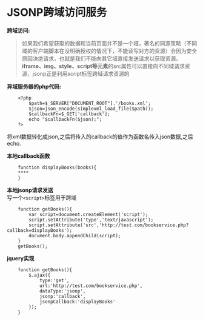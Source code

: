 JSONP跨域访问服务
===



**跨域访问:**  
>如果我们希望获取的数据和当前页面并不是一个域，著名的同源策略（不同域的客户端脚本在没明确授权的情况下，不能读写对方的资源）会因为安全原因决绝请求，也就是我们不能向其它域直接发送请求以获取资源。  
**iframe、img、style、script等元素**的src属性可以直接向不同域请求资源，jsonp正是利用script标签跨域请求资源的

**异域服务器的php代码:**

		<?php
    		$path=$_SERVER["DOCUMENT_ROOT"].'/books.xml';
    		$json=json_encode(simplexml_load_file($path));
    		$callbackFn=$_GET['callback'];
    		echo "$callbackFn($json);";
		?>	
将xml数据转化成json,之后将传入的callback的值作为函数名传入json数据,之后echo.

**本地callback函数**

		function displayBooks(books){
		****
		}

**本地jsonp请求发送**  
写一个```<script>```标签用于跨域

		function getBooks(){
            var script=document.createElement('script');
            script.setAttribute('type','text/javascript');
            script.setAttribute('src','http://test.com/bookservice.php?			callback=displayBooks');
            document.body.appendChild(script);
        }
        getBooks();
        

**jquery实现**

		function getBooks(){
            $.ajax({
                type:'get',
                url:'http://test.com/bookservice.php',
                dataType:'jsonp',
                jsonp:'callback',
                jsonpCallback:'displayBooks'
            });
        }
    
        
     